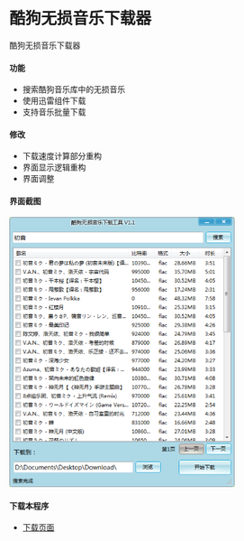 # 酷狗无损音乐下载器
酷狗无损音乐下载器

#### 功能
* 搜索酷狗音乐库中的无损音乐
* 使用迅雷组件下载
* 支持音乐批量下载

#### 修改
* 下载速度计算部分重构
* 界面显示逻辑重构
* 界面调整

#### 界面截图
<img src="/img.png" width=400 />

#### 下载本程序
* [下载页面](https://github.com/C-Li/KugouDownloader/releases/)

